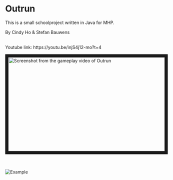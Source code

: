 # Outrun 

This is a small schoolproject written in Java for MHP.

By Cindy Ho & Stefan Bauwens
<br>
<br>
<p>Youtube link: https://youtu.be/injS4j12-mo?t=4</p>
<a href="https://youtu.be/injS4j12-mo?t=4" target="_blank">
<img src="https://user-images.githubusercontent.com/22680257/30482853-faa1e576-9a24-11e7-9c42-707855abc16f.png" 
alt="Screenshot from the gameplay video of Outrun" width="500" height="300" border="10"></a>
<br>
<br>
<br>

![Example](pic.png?raw=true "Outrun")

